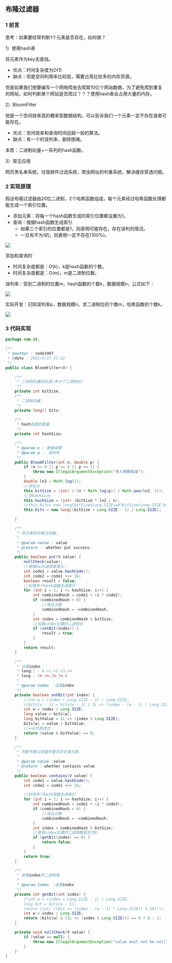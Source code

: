 ## 布隆过滤器

### 1 前言

思考：如果要经常判断1个元素是否存在，如何做？

1）使用hash表

将元素作为key去查找。

- 优点：时间复杂度为O(1)
- 缺点：但是空间利用率比较低，需要占用比较多的内存资源。

但是如果我们想要编写一个网络爬虫去爬取10亿个网站数据，为了避免爬到重复的网站，如何判断某个网站是否爬过？？？使用hash表会占用大量的内存。

2）BloomFilter

他是一个空间效率高的概率型数据结构，可以告诉我们一个元素一定不存在或者可能存在。

- 优点：空间效率和查询时间远超一般的算法。
- 缺点：有一个的误判率，删除困难。

本质：二进制向量+一系列的hash函数。

3）常见应用

网页黑名单系统，垃圾邮件过滤系统，爬虫网址的判重系统，解决缓存穿透问题。

### 2 实现原理

假设布隆过滤器由20位二进制，2个哈希函数组成，每个元素经过哈希函数处理都能生成一个索引位置。

- 添加元素：将每一个hash函数生成的索引位置都设置为1。
- 查询：根据hash函数生成索引
  - 如果三个索引的位置都是1，则表明可能存在，存在误判的情况。
  - 一旦有不为1的，则表明一定不存在(100%)。

![](https://gitee.com/code1997/blog-image/raw/master/images/image-20210427231007187.png)



添加和查询的

- 时间复杂度都是：O(k)，k是hash函数的个数。
- 时间复杂度都是：O(m)，m是二进制位数。

误判率：受到二进制的位置m，hash函数的个数k，数据规模n，公式如下：

![](https://gitee.com/code1997/blog-image/raw/master/images/image-20210427231457648.png)

实际开发：已知误判率p，数据规模n，求二进制位的个数m，哈希函数的个数k。

![](https://gitee.com/code1997/blog-image/raw/master/images/image-20210427231942105.png)

### 3 代码实现

```java
package com.it;

/**
 * @author : code1997
 * @date : 2021/4/27 23:22
 */
public class BloomFilter<V> {

    /**
     * 二进制向量的长度(多少个二进制位)
     */
    private int bitSize;
    /**
     * 二进制向量
     */
    private long[] bits;

    /**
     * hash函数的数量
     */
    private int hashSize;

    /**
     * @param n : 数据规模
     * @param p ： 误判率
     */
    public BloomFilter(int n, double p) {
        if (n <= 0 || p <= 0 || p >= 1) {
            throw new IllegalArgumentException("传入参数有误");
        }
        double ln2 = Math.log(2);
        //求位长
        this.bitSize = (int) (-(n * Math.log(p)) / Math.pow(ln2, 2));
        //求hashSize
        this.hashSize = (int) (bitSize * ln2 / n);
        //this.bits= new long[bitSize%Long.SIZE==0?bitSize/Long.SIZE:bitSize/Long.SIZE+1];
        this.bits = new long[(bitSize + Long.SIZE - 1) / Long.SIZE];

    }

    /**
     * 存元素到布隆过滤器。
     *
     * @param value : value
     * @return ： whether put success;
     */
    public boolean put(V value) {
        nullCheck(value);
        //根据hash值获取索引：
        int code1 = value.hashCode();
        int code2 = code1 >>> 16;
        boolean result = false;
        //利用多个hash函数生成索引
        for (int i = 1; i <= hashSize; i++) {
            int combinedHash = code1 + (i * code2);
            if (combinedHash < 0) {
                //保证正数
                combinedHash = ~combinedHash;
            }
            int index = combinedHash % bitSize;
            //设置index位置的二进制位
            if (setBit(index)) {
                result = true;
            }
        }
        return result;
    }

    /**
     * 设置index：：
     * long[] : 0->1->2->3->4
     * long : 4<-3<-2<-1<-0
     *
     * @param index ：设置index
     */
    private boolean setBit(int index) {
        //int w = (index + Long.SIZE - 1) / Long.SIZE;
        //bits[w - 1] = bits[w - 1] | 1L << (index - (w - 1) * Long.SIZE);
        int w = index / Long.SIZE;
        long value = bits[w];
        long bitValue = 1L << (index % Long.SIZE);
        bits[w] = value | bitValue;
        //==0代表改过
        return (value & bitValue) == 0;
    }

    /**
     * 判断布隆过滤器中是否存在某元素
     *
     * @param value :value
     * @return : whether contains value
     */
    public boolean contains(V value) {
        int code1 = value.hashCode();
        int code2 = code1 >>> 16;

        //利用多个hash函数生成索引
        for (int i = 1; i <= hashSize; i++) {
            int combinedHash = code1 + (i * code2);
            if (combinedHash < 0) {
                //保证正数
                combinedHash = ~combinedHash;
            }
            int index = combinedHash % bitSize;
            //查询index位置的二进制数是否为0、
            if (getBit(index) == 0) {
                return false;
            }
        }
        return true;
    }

    /**
     * 查看index的二进制值
     *
     * @param index ：设置index
     */
    private int getBit(int index) {
        /*int w = (index + Long.SIZE - 1) / Long.SIZE;
        long bit = bits[w - 1];
        return (int) ((bit >> (index - (w - 1) * Long.SIZE)) % 10);*/
        int w = index / Long.SIZE;
        return (bits[w] & (1L << (index % Long.SIZE))) == 0 ? 0 : 1;
    }

    private void nullCheck(V value) {
        if (value == null) {
            throw new IllegalArgumentException("value must not be null");
        }
    }
}
```

